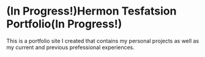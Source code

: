 # (In Progress!)Hermon Tesfatsion Portfolio(In Progress!)

This is a portfolio site I created that contains my personal projects as well as my current and previous prefessional experiences.
